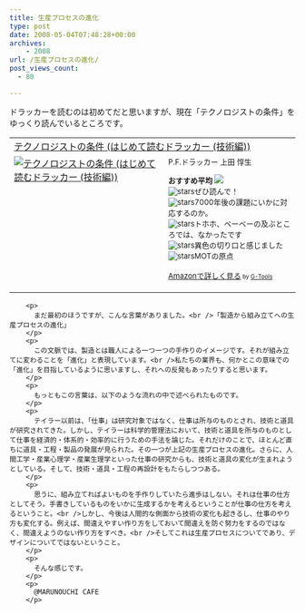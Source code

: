 ```yaml
---
title: 生産プロセスの進化
type: post
date: 2008-05-04T07:48:28+00:00
archives:
    - 2008
url: /生産プロセスの進化/
post_views_count:
  - 80

---
```

ドラッカーを読むのは初めてだと思いますが、現在「テクノロジストの条件」をゆっくり読んでいるところです。

<table  border="0" cellpadding="5">
  <tr>
    <td colspan="2">
      <a href="http://www.amazon.co.jp/gp/redirect.html%3FASIN=4478300720%26tag=konnokiyotaka-22%26lcode=xm2%26cID=2025%26ccmID=165953%26location=/o/ASIN/4478300720%253FSubscriptionId=0G91FPYVW6ZGWBH4Y9G2" target="_blank">テクノロジストの条件 (はじめて読むドラッカー (技術編))</a><img src="http://www.assoc-amazon.jp/e/ir?t=konnokiyotaka-22&l=ur2&o=9" width="1" height="1" border="0" alt="" />
    </td>
  </tr>
  
  <tr>
    <td valign="top">
      <a href="http://www.amazon.co.jp/gp/redirect.html%3FASIN=4478300720%26tag=konnokiyotaka-22%26lcode=xm2%26cID=2025%26ccmID=165953%26location=/o/ASIN/4478300720%253FSubscriptionId=0G91FPYVW6ZGWBH4Y9G2" target="_blank"><img src="https://i0.wp.com/ecx.images-amazon.com/images/I/514BECPEBVL._SL160_.jpg" border="0" alt="テクノロジストの条件 (はじめて読むドラッカー (技術編))" data-recalc-dims="1" /></a>
    </td>
    <td valign="top">
      <font size="-1">P.F.ドラッカー 上田 惇生 </p>
      <p>
        <strong>おすすめ平均</strong> <img src="https://i2.wp.com/g-images.amazon.com/images/G/01/detail/stars-4-5.gif" data-recalc-dims="1" /><br /><img src="https://i1.wp.com/g-images.amazon.com/images/G/01/detail/stars-5-0.gif" alt="stars" data-recalc-dims="1" />ぜひ読んで！<br /><img src="https://i1.wp.com/g-images.amazon.com/images/G/01/detail/stars-5-0.gif" alt="stars" data-recalc-dims="1" />7000年後の課題にいかに対応するのか。<br /><img src="https://i0.wp.com/g-images.amazon.com/images/G/01/detail/stars-3-0.gif" alt="stars" data-recalc-dims="1" />トホホ、ペーペーの及ぶところでは、なかったです<br /><img src="https://i2.wp.com/g-images.amazon.com/images/G/01/detail/stars-4-0.gif" alt="stars" data-recalc-dims="1" />異色の切り口と感じました<br /><img src="https://i2.wp.com/g-images.amazon.com/images/G/01/detail/stars-4-0.gif" alt="stars" data-recalc-dims="1" />MOTの原点
      </p>
      <p>
        <a href="http://www.amazon.co.jp/gp/redirect.html%3FASIN=4478300720%26tag=konnokiyotaka-22%26lcode=xm2%26cID=2025%26ccmID=165953%26location=/o/ASIN/4478300720%253FSubscriptionId=0G91FPYVW6ZGWBH4Y9G2" target="_blank">Amazonで詳しく見る</a></font><font size="-2"> by <a href="http://www.goodpic.com/mt/aws/index.html">G-Tools</a></font></td> </tr> </table> 
        
        <p>
          まだ最初のほうですが、こんな言葉がありました。<br />「製造から組み立てへの生産プロセスの進化」
        </p>
        <p>
          この文脈では、製造とは職人による一つ一つの手作りのイメージです。それが組み立てに変わることを「進化」と表現しています。<br />私たちの業界も、何かとこの意味での「進化」を目指しているように思いますし、それへの反発もあったりすると思います。
        </p>
        <p>
          もっともこの言葉は、以下のような流れの中で述べられたものです。
        </p>
        <p>
          テイラー以前は、「仕事」は研究対象ではなく、仕事は所与のものとされ、技術と道具が研究されてきた。しかし、テイラーは科学的管理法において、技術と道具を所与のものとして仕事を経済的・体系的・効率的に行うための手法を論じた。それだけのことで、ほとんど直ちに道具・工程・製品の発展が見られた。その一つが上記の生産プロセスの進化。さらに、人間工学・産業心理学・産業生理学といった仕事の研究からも、技術と道具の変化が生まれようとしている。そして、技術・道具・工程の再設計をもたらしつつある。
        </p>
        <p>
          思うに、組み立てればよいものを手作りしていたら進歩はしない。それは仕事の仕方としてそう。手書きしているものをいかに生成するかを考えるということが仕事の仕方を考えるということ。<br />しかし、今後は人間的な側面から技術の変化も起きるし、仕事のやり方も変化する。例えば、間違えやすい作り方をしておいて間違えを防ぐ努力をするのではなく、間違えようのない作り方をすべき。<br />そしてこれは生産プロセスについてであり、デザインについてではないということ。
        </p>
        <p>
          そんな感じです。
        </p>
        <p>
          @MARUNOUCHI CAFE
        </p>